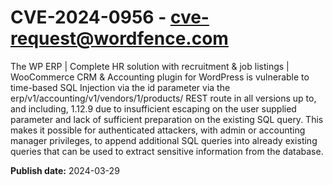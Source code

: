 # CVE-2024-0956 - cve-request@wordfence.com

The WP ERP | Complete HR solution with recruitment & job listings | WooCommerce CRM & Accounting plugin for WordPress is vulnerable to time-based SQL Injection via the id parameter via the erp/v1/accounting/v1/vendors/1/products/ REST route in all versions up to, and including, 1.12.9 due to insufficient escaping on the user supplied parameter and lack of sufficient preparation on the existing SQL query.  This makes it possible for authenticated attackers, with admin or accounting manager privileges, to append additional SQL queries into already existing queries that can be used to extract sensitive information from the database.

**Publish date:** 2024-03-29
